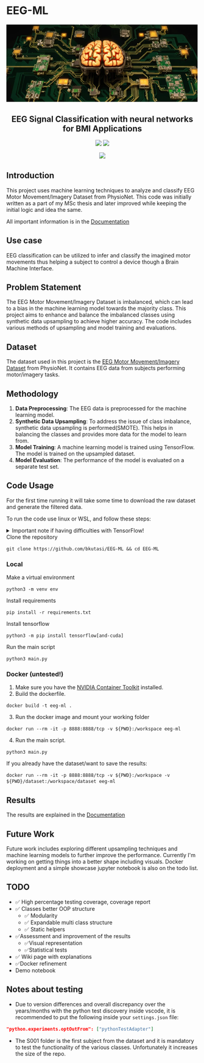 
# EEG-ML
![banner](assets/banner.webp)
<h2 align="center">EEG Signal Classification with neural networks for BMI Applications</h2>

<p align="center">
<a href=""><img src="https://img.shields.io/badge/TensorFlow-FF6F00?style=for-the-badge&logo=tensorflow&logoColor=white"></a>
<a href=""><img src="https://img.shields.io/badge/Keras-FF0000?style=for-the-badge&logo=keras&logoColor=white"></a>
</p>
<p align="center">
<a href="https://codecov.io/gh/bkutasi/EEG-ML" > 
 <img src="https://codecov.io/gh/bkutasi/EEG-ML/graph/badge.svg?token=5ZH3RH6PF9"/> 
 </a>
</p>



## Introduction

This project uses machine learning techniques to analyze and classify EEG Motor Movement/Imagery Dataset from PhysioNet. This code was initially written as a part of my MSc thesis and later improved while keeping the initial logic and idea the same.
  
All important information is in the [Documentation](https://bkutasi.github.io/EEG-ML/)

## Use case

EEG classification can be utilized to infer and classify the imagined motor movements thus helping a subject to control a device though a Brain Machine Interface.

## Problem Statement

The EEG Motor Movement/Imagery Dataset is imbalanced, which can lead to a bias in the machine learning model towards the majority class. This project aims to enhance and balance the imbalanced classes using synthetic data upsampling to achieve higher accuracy. The code includes various methods of upsampling and model training and evaluations.

## Dataset

The dataset used in this project is the [EEG Motor Movement/Imagery Dataset](https://physionet.org/content/eegmmidb/1.0.0/) from PhysioNet. It contains EEG data from subjects performing motor/imagery tasks.

## Methodology

1. **Data Preprocessing**: The EEG data is preprocessed for the machine learning model.
2. **Synthetic Data Upsampling**: To address the issue of class imbalance, synthetic data upsampling is performed(SMOTE). This helps in balancing the classes and provides more data for the model to learn from.
3. **Model Training**: A machine learning model is trained using TensorFlow. The model is trained on the upsampled dataset.
4. **Model Evaluation**: The performance of the model is evaluated on a separate test set.

## Code Usage

For the first time running it will take some time to download the raw dataset and generate the filtered data.

To run the code use linux or WSL, and follow these steps:

<details>
<summary> Important note if having difficulties with TensorFlow!</summary>

There are many problems currently with the Tensorflow package, the easiest way running it with GPU acceleration is in a Colab or Kaggle environment. Currently a demo notebook is on the way, once the code refactoring is finished. If everything is right you can run it in locally(with a virtual environment) or in docker (after installing the [NVIDIA Container Toolkit](https://docs.nvidia.com/datacenter/cloud-native/container-toolkit/latest/install-guide.html)).

</details>
Clone the repository

```
git clone https://github.com/bkutasi/EEG-ML && cd EEG-ML
```

### Local

Make a virtual environment
```
python3 -m venv env
```
Install requirements
```
pip install -r requirements.txt
```
Install tensorflow
```
python3 -m pip install tensorflow[and-cuda]
```
Run the main script

```
python3 main.py
```

### Docker (untested!)
1. Make sure you have the [NVIDIA Container Toolkit](https://docs.nvidia.com/datacenter/cloud-native/container-toolkit/latest/install-guide.html) installed.
2. Build the dockerfile.
```
docker build -t eeg-ml .
```
3. Run the docker image and mount your working folder
```
docker run --rm -it -p 8888:8888/tcp -v ${PWD}:/workspace eeg-ml
```
4. Run the main script.
```
python3 main.py
```
If you already have the dataset/want to save the results:
```
docker run --rm -it -p 8888:8888/tcp -v ${PWD}:/workspace -v ${PWD}/dataset:/workspace/dataset eeg-ml
```

## Results

The results are explained in the [Documentation](https://bkutasi.github.io/EEG-ML/)

## Future Work

Future work includes exploring different upsampling techniques and machine learning models to further improve the performance. Currently I'm working on getting things into a better shape including visuals. Docker deployment and a simple showcase jupyter notebook is also on the todo list.

## TODO
- ✅ High percentage testing coverage, coverage report
- ✅ Classes better OOP structure
  - ✅ Modularity 
  - ✅ Expandable multi class structure
  - ✅ Static helpers
- ✅Assessment and improvement of the results
  - ✅Visual representation
  - ✅Statistical tests
- ✅ Wiki page with explanations
- ✅Docker refinement
- Demo notebook

## Notes about testing
- Due to version differences and overall discrepancy over the years/months with the python test discovery inside vscode, it is recommended to put the following inside your `settings.json` file:
```json
"python.experiments.optOutFrom": ["pythonTestAdapter"]
```
- The S001 folder is the first subject from the dataset and it is mandatory to test the functionality of the various classes. Unfortunately it increases the size of the repo.
